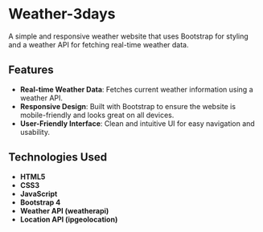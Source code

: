 # Weather-3days
A simple and responsive weather website that uses Bootstrap for styling and a weather API for fetching real-time weather data.

## Features

- **Real-time Weather Data**: Fetches current weather information using a weather API.
- **Responsive Design**: Built with Bootstrap to ensure the website is mobile-friendly and looks great on all devices.
- **User-Friendly Interface**: Clean and intuitive UI for easy navigation and usability.

## Technologies Used

- **HTML5**
- **CSS3**
- **JavaScript**
- **Bootstrap 4**
- **Weather API (weatherapi)**
- **Location API (ipgeolocation)**
